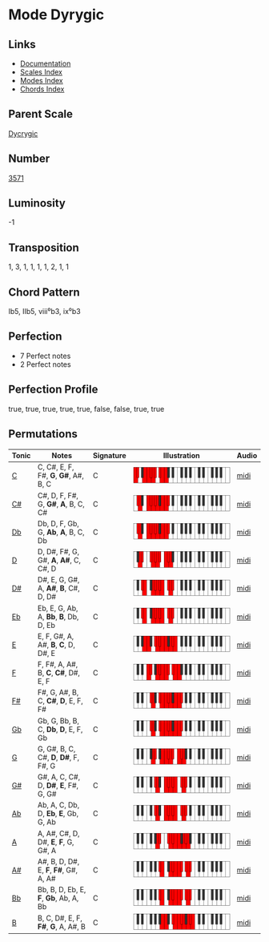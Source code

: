 # Mode Dyrygic

## Links

- [Documentation](README.md)
- [Scales Index](Scales.md)
- [Modes Index](Modes.md)
- [Chords Index](Chords.md)

## Parent Scale

[Dycrygic](ScaleDycrygic.md)

## Number

[3571](https://ianring.com/musictheory/scales/3571)

## Luminosity

-1

## Transposition

1, 3, 1, 1, 1, 1, 2, 1, 1

## Chord Pattern

Ib5, IIb5, viii⁰b3, ix⁰b3

## Perfection

- 7 Perfect notes
- 2 Perfect notes

## Perfection Profile

true, true, true, true, true, false, false, true, true

## Permutations

| Tonic | Notes | Signature | Illustration | Audio |
|-------|-------|-----------|--------------|-------|
| [C](ModeCNaturalDyrygic.md) | C, C#, E, F, F#, **G**, **G#**, A#, B, C | C | ![CNaturalDyrygic](ModeCNaturalDyrygic.png) | [midi](https://github.com/edipermadi/music/blob/main/docs/ModeCNaturalDyrygic.mid?raw=true) |
| [C#](ModeCSharpDyrygic.md) | C#, D, F, F#, G, **G#**, **A**, B, C, C# | C | ![CSharpDyrygic](ModeCSharpDyrygic.png) | [midi](https://github.com/edipermadi/music/blob/main/docs/ModeCSharpDyrygic.mid?raw=true) |
| [Db](ModeDFlatDyrygic.md) | Db, D, F, Gb, G, **Ab**, **A**, B, C, Db | C | ![DFlatDyrygic](ModeDFlatDyrygic.png) | [midi](https://github.com/edipermadi/music/blob/main/docs/ModeDFlatDyrygic.mid?raw=true) |
| [D](ModeDNaturalDyrygic.md) | D, D#, F#, G, G#, **A**, **A#**, C, C#, D | C | ![DNaturalDyrygic](ModeDNaturalDyrygic.png) | [midi](https://github.com/edipermadi/music/blob/main/docs/ModeDNaturalDyrygic.mid?raw=true) |
| [D#](ModeDSharpDyrygic.md) | D#, E, G, G#, A, **A#**, **B**, C#, D, D# | C | ![DSharpDyrygic](ModeDSharpDyrygic.png) | [midi](https://github.com/edipermadi/music/blob/main/docs/ModeDSharpDyrygic.mid?raw=true) |
| [Eb](ModeEFlatDyrygic.md) | Eb, E, G, Ab, A, **Bb**, **B**, Db, D, Eb | C | ![EFlatDyrygic](ModeEFlatDyrygic.png) | [midi](https://github.com/edipermadi/music/blob/main/docs/ModeEFlatDyrygic.mid?raw=true) |
| [E](ModeENaturalDyrygic.md) | E, F, G#, A, A#, **B**, **C**, D, D#, E | C | ![ENaturalDyrygic](ModeENaturalDyrygic.png) | [midi](https://github.com/edipermadi/music/blob/main/docs/ModeENaturalDyrygic.mid?raw=true) |
| [F](ModeFNaturalDyrygic.md) | F, F#, A, A#, B, **C**, **C#**, D#, E, F | C | ![FNaturalDyrygic](ModeFNaturalDyrygic.png) | [midi](https://github.com/edipermadi/music/blob/main/docs/ModeFNaturalDyrygic.mid?raw=true) |
| [F#](ModeFSharpDyrygic.md) | F#, G, A#, B, C, **C#**, **D**, E, F, F# | C | ![FSharpDyrygic](ModeFSharpDyrygic.png) | [midi](https://github.com/edipermadi/music/blob/main/docs/ModeFSharpDyrygic.mid?raw=true) |
| [Gb](ModeGFlatDyrygic.md) | Gb, G, Bb, B, C, **Db**, **D**, E, F, Gb | C | ![GFlatDyrygic](ModeGFlatDyrygic.png) | [midi](https://github.com/edipermadi/music/blob/main/docs/ModeGFlatDyrygic.mid?raw=true) |
| [G](ModeGNaturalDyrygic.md) | G, G#, B, C, C#, **D**, **D#**, F, F#, G | C | ![GNaturalDyrygic](ModeGNaturalDyrygic.png) | [midi](https://github.com/edipermadi/music/blob/main/docs/ModeGNaturalDyrygic.mid?raw=true) |
| [G#](ModeGSharpDyrygic.md) | G#, A, C, C#, D, **D#**, **E**, F#, G, G# | C | ![GSharpDyrygic](ModeGSharpDyrygic.png) | [midi](https://github.com/edipermadi/music/blob/main/docs/ModeGSharpDyrygic.mid?raw=true) |
| [Ab](ModeAFlatDyrygic.md) | Ab, A, C, Db, D, **Eb**, **E**, Gb, G, Ab | C | ![AFlatDyrygic](ModeAFlatDyrygic.png) | [midi](https://github.com/edipermadi/music/blob/main/docs/ModeAFlatDyrygic.mid?raw=true) |
| [A](ModeANaturalDyrygic.md) | A, A#, C#, D, D#, **E**, **F**, G, G#, A | C | ![ANaturalDyrygic](ModeANaturalDyrygic.png) | [midi](https://github.com/edipermadi/music/blob/main/docs/ModeANaturalDyrygic.mid?raw=true) |
| [A#](ModeASharpDyrygic.md) | A#, B, D, D#, E, **F**, **F#**, G#, A, A# | C | ![ASharpDyrygic](ModeASharpDyrygic.png) | [midi](https://github.com/edipermadi/music/blob/main/docs/ModeASharpDyrygic.mid?raw=true) |
| [Bb](ModeBFlatDyrygic.md) | Bb, B, D, Eb, E, **F**, **Gb**, Ab, A, Bb | C | ![BFlatDyrygic](ModeBFlatDyrygic.png) | [midi](https://github.com/edipermadi/music/blob/main/docs/ModeBFlatDyrygic.mid?raw=true) |
| [B](ModeBNaturalDyrygic.md) | B, C, D#, E, F, **F#**, **G**, A, A#, B | C | ![BNaturalDyrygic](ModeBNaturalDyrygic.png) | [midi](https://github.com/edipermadi/music/blob/main/docs/ModeBNaturalDyrygic.mid?raw=true) |
